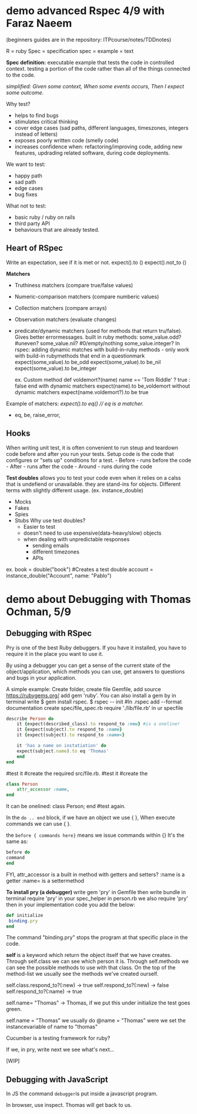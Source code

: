 <h1>demo advanced Rspec 4/9 with Faraz Naeem </h1>
(beginners guides are in the repository: ITPcourse/notes/TDDnotes)

R = ruby
Spec = specification
spec = example = text

<b>Spec definition:</b> executable example that tests the code in controlled context. testing a portion of the code rather than all of the things connected to the code. 

<i>simplified: Given some context, When some events occurs, Then I expect some outcome. </i>

Why test?
- helps to find bugs
- stimulates critical thinking
- cover edge cases (sad paths, different languages, timeszones, integers instead of letters)
- exposes poorly written code (smelly code)
- increases confidence when: refactoring/improving code, adding new features, updrading related software, during code deployments. 

We want to test:
- happy path
- sad path
- edge cases
- bug fixes

What not to test: 
- basic ruby / ruby on rails
- third party API
- behaviours that are already tested.

<h2> Heart of RSpec</h2>
Write an expectation, see if it is met or not. expect().to ()
expect().not_to ()

<b>Matchers</b>
- Truthiness matchers (compare true/false values)
- Numeric-comparison matchers (compare numberic values)
- Collection matchers (compare arrays)
- Observation matchers (evaluate changes)
- predicate/dynamic matchers (used for methods that return tru/false). Gives better errormessages. 
    built in ruby methods:
        some_value.odd? #uneven?
        some_value.nil? #0/empty/nothing
        some_value.integer?
    In rspec: adding dynamic matches with build-in-ruby methods - only work with build-in rubymethods that end in a questionmark
    expect(some_value).to be_odd
    expect(some_value).to be_nil
    expect(some_value).to be_integer

    ex. 
    Custom method
        def voldemort?(name)
        name == 'Tom Riddle' ? true : false
        end
    with dynamic matchers
        expect(name).to be_voldemort
    without dynamic matchers
        expect(name.voldemort?).to be true

Example of matchers:
<i>expect().to eq() // eq is a matcher. </i>
- eq, be, raise_error, 

<h2>Hooks</h2>
When writing unit test, it is often convenient to run steup and teardown code before and after you run your tests. Setup code is the code that configures or "sets up" conditions for a test. 
- Before - runs before the code
- After - runs after the code
- Around - runs during the code

<b>Test doubles</b> allows you to test your code even when it relies on a calss that is undefiend or unavailable. they are stand-ins for objects. 
Different terms with slightly different usage. (ex. instance_double)
- Mocks
- Fakes
- Spies
- Stubs
    Why use test doubles? 
    - Easier to test
    - doesn't need to use expensive(data-heavy/slow) objects
    - when dealing with unpredictable responses
        - sending emails
        - different timezones
        - APIs

ex. 
book = double("book") #Creates a test double
account = instance_double("Account", name: "Pablo")


<h1>demo about Debugging with Thomas Ochman, 5/9</h1>

<h2> Debugging with RSpec </h2>
Pry is one of the best Ruby debuggers. If you have it installed, you have to require it in the place you want to use it. 

By using a debugger you can get a sense of the current state of the object/application, which methods you can use, get answers to questions and bugs in your application. 

A simple example:
Create folder, create file Gemfile, add source https://rubygems.org/ add gem 'ruby'. 
You can also install a gem by in terminal write $ gem install rspec.
$ rspec -- init
#In .rspec add --format documentation
create spec/file_spec.rb 
require './lib/file.rb' in ur specfile

```rb
describe Person do
    it {expect(described_class).to respond_to :new} #is a oneliner
    it {expect(subject).to respond_to :name}
    it {expect(subject).to respond_to :name=}

    it 'has a name on instatiation' do
    expect(subject.name).to eq 'Thomas'
    end
end
```
#test it 
#create the required src/file.rb.
#test it
#create the 

```rb
class Person
    attr_accessor :name, 
end 
```
It can be onelined: class Person; end
#test again. 

In the ```do .. end``` block, if we have an object we use { }, 
When execute commands we can use { }. 

the ```before { commands here}```
means we issue commands within {}
It's the same as: 
```rb 
before do 
command
end
```
FYI, attr_accessor is a built in method with getters and setters?
:name is a getter
:name= is a settermethod

<b>To install pry (a debugger) </b>
write gem 'pry' in Gemfile
then write bundle in terminal
require 'pry' in your spec_helper
in person.rb we also require 'pry'
then in your implementation code you add the below: 

```rb
def initialize
 binding.pry
end
```
The command "binding.pry" stops the program at that specific place in the code. 

<b>self </b>is a keyword which return the object itself that we have creates. Through self.class we can see which person it is. Through self.methods we can see the possible methods to use with that class. On the top of the method-list we usually see the methods we've created ourself. 

self.class.respond_to?(:new) -> true
self.respond_to?(:new) -> false
self.respond_to?(:name) -> true

self.name= "Thomas" -> Thomas, if we put this under initialize the test goes green. 

self.name = "Thomas" we usually do @name = "Thomas" were we set the instancevariable of name to "thomas"


Cucumber is a testing framework for ruby? 

If we, in pry, write next we see what's next... 

[WIP] <h2>Debugging with JavaScript </h2>
In JS the command ```debugger```is put inside a javascript program. 

In browser, use inspect. 
Thomas will get back to us. 

